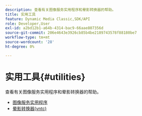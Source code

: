 ```yaml
---
description: 查看有关图像服务实用程序和晕影转换器的帮助。
title: 实用工具
feature: Dynamic Media Classic,SDK/API
role: Developer,User
exl-id: a2bd12b1-a64b-4314-bac9-66aae807356d
source-git-commit: 206e4643e3926cb85b4be2189743578f88180be7
workflow-type: tm+mt
source-wordcount: '28'
ht-degree: 0%

---
```


# 实用工具{#utilities}

查看有关图像服务实用程序和晕影转换器的帮助。

* [图像服务实用程序](/help/aem-is-ir-api/is-api/is-utils/utilities/c-utils-home.md)
* [晕影转换器(vntc)](/help/aem-is-ir-api/utilities/c-ir-vignette-converter-vntc/c-ir-vignette-converter-vntc.md)
